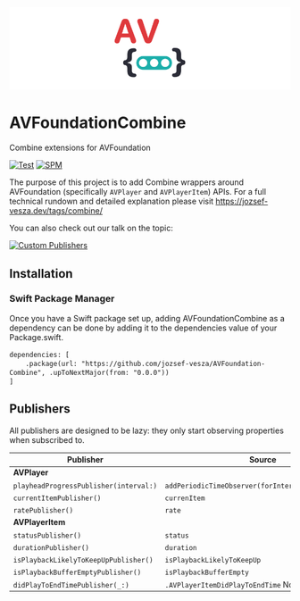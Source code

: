 ![Combine wrappers for AVPlayer](images/header.png)
# AVFoundationCombine
Combine extensions for AVFoundation

[![Test](https://github.com/jozsef-vesza/AVFoundation-Combine/actions/workflows/test.yml/badge.svg)](https://github.com/jozsef-vesza/AVFoundation-Combine/actions/workflows/test.yml) [![SPM](https://img.shields.io/badge/Swift%20Package%20Manager-compatible-brightgreen.svg)](https://github.com/apple/swift-package-manager)

The purpose of this project is to add Combine wrappers around AVFoundation (specifically `AVPlayer` and `AVPlayerItem`) APIs. For a full technical rundown and detailed explanation please visit https://jozsef-vesza.dev/tags/combine/

You can also check out our talk on the topic:

[![Custom Publishers](https://img.youtube.com/vi/YcVe9L7fEJ0/0.jpg)](https://www.youtube.com/watch?v=YcVe9L7fEJ0)

## Installation

### Swift Package Manager

Once you have a Swift package set up, adding AVFoundationCombine as a dependency can be done by adding it to the dependencies value of your Package.swift.

```
dependencies: [
    .package(url: "https://github.com/jozsef-vesza/AVFoundation-Combine", .upToNextMajor(from: "0.0.0"))
]
```


## Publishers
All publishers are designed to be lazy: they only start observing properties when subscribed to.


| Publisher | Source |
|-----------|--------|
| **AVPlayer** | |
|     `playheadProgressPublisher(interval:)`      |    `addPeriodicTimeObserver(forInterval:queue:using:)`    |
|     `currentItemPublisher()`      |    `currenItem`    |
|     `ratePublisher()`      |    `rate`    |
| **AVPlayerItem** | |
|     `statusPublisher()`      |    `status`    |
|     `durationPublisher()`      |    `duration`    |
|     `isPlaybackLikelyToKeepUpPublisher()`      |    `isPlaybackLikelyToKeepUp`    |
|     `isPlaybackBufferEmptyPublisher()`      |    `isPlaybackBufferEmpty`    |
|     `didPlayToEndTimePublisher(_:)`      |    `.AVPlayerItemDidPlayToEndTime` Notification    |
